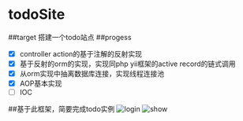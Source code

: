 # todoSite
##target
搭建一个todo站点
##progess
- [x] controller action的基于注解的反射实现
- [x] 基于反射的orm的实现，实现同php yii框架的active record的链式调用
- [x] 从orm实现中抽离数据库连接，实现线程连接池
- [x] AOP基本实现
- [ ] IOC

##基于此框架，简要完成todo实例
![login](https://raw.githubusercontent.com/zuston/todoSite/master/screenshot/login.png "login")
![show](https://raw.githubusercontent.com/zuston/todoSite/master/screenshot/two.png "show")
